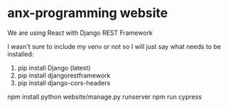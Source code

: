 # anx-programming website

We are using React with Django REST Framework

I wasn't sure to include my venv or not so I will just say what needs to be installed:

1. pip install Django (latest)
2. pip install djangorestframework
3. pip install django-cors-headers

npm install
python website/manage.py runserver
npm run cypress
